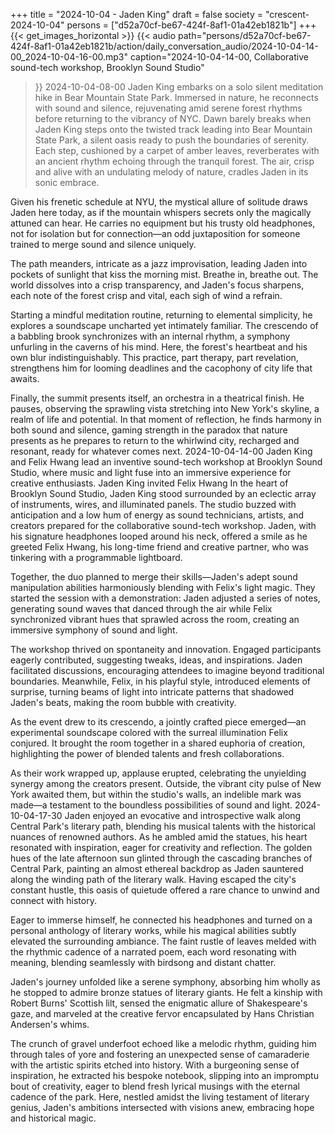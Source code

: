 +++
title = "2024-10-04 - Jaden King"
draft = false
society = "crescent-2024-10-04"
persons = ["d52a70cf-be67-424f-8af1-01a42eb1821b"]
+++
{{< get_images_horizontal >}}
{{< audio
    path="persons/d52a70cf-be67-424f-8af1-01a42eb1821b/action/daily_conversation_audio/2024-10-04-14-00_2024-10-04-16-00.mp3" 
    caption="2024-10-04-14-00, Collaborative sound-tech workshop, Brooklyn Sound Studio"
>}}
2024-10-04-08-00
Jaden King embarks on a solo silent meditation hike in Bear Mountain State Park. Immersed in nature, he reconnects with sound and silence, rejuvenating amid serene forest rhythms before returning to the vibrancy of NYC.
Dawn barely breaks when Jaden King steps onto the twisted track leading into Bear Mountain State Park, a silent oasis ready to push the boundaries of serenity. Each step, cushioned by a carpet of amber leaves, reverberates with an ancient rhythm echoing through the tranquil forest. The air, crisp and alive with an undulating melody of nature, cradles Jaden in its sonic embrace. 

Given his frenetic schedule at NYU, the mystical allure of solitude draws Jaden here today, as if the mountain whispers secrets only the magically attuned can hear. He carries no equipment but his trusty old headphones, not for isolation but for connection—an odd juxtaposition for someone trained to merge sound and silence uniquely.

The path meanders, intricate as a jazz improvisation, leading Jaden into pockets of sunlight that kiss the morning mist. Breathe in, breathe out. The world dissolves into a crisp transparency, and Jaden's focus sharpens, each note of the forest crisp and vital, each sigh of wind a refrain.

Starting a mindful meditation routine, returning to elemental simplicity, he explores a soundscape uncharted yet intimately familiar. The crescendo of a babbling brook synchronizes with an internal rhythm, a symphony unfurling in the caverns of his mind. Here, the forest's heartbeat and his own blur indistinguishably. This practice, part therapy, part revelation, strengthens him for looming deadlines and the cacophony of city life that awaits.

Finally, the summit presents itself, an orchestra in a theatrical finish. He pauses, observing the sprawling vista stretching into New York's skyline, a realm of life and potential. In that moment of reflection, he finds harmony in both sound and silence, gaming strength in the paradox that nature presents as he prepares to return to the whirlwind city, recharged and resonant, ready for whatever comes next.
2024-10-04-14-00
Jaden King and Felix Hwang lead an inventive sound-tech workshop at Brooklyn Sound Studio, where music and light fuse into an immersive experience for creative enthusiasts.
Jaden King invited Felix Hwang
In the heart of Brooklyn Sound Studio, Jaden King stood surrounded by an eclectic array of instruments, wires, and illuminated panels. The studio buzzed with anticipation and a low hum of energy as sound technicians, artists, and creators prepared for the collaborative sound-tech workshop. Jaden, with his signature headphones looped around his neck, offered a smile as he greeted Felix Hwang, his long-time friend and creative partner, who was tinkering with a programmable lightboard.

Together, the duo planned to merge their skills—Jaden's adept sound manipulation abilities harmoniously blending with Felix's light magic. They started the session with a demonstration: Jaden adjusted a series of notes, generating sound waves that danced through the air while Felix synchronized vibrant hues that sprawled across the room, creating an immersive symphony of sound and light.

The workshop thrived on spontaneity and innovation. Engaged participants eagerly contributed, suggesting tweaks, ideas, and inspirations. Jaden facilitated discussions, encouraging attendees to imagine beyond traditional boundaries. Meanwhile, Felix, in his playful style, introduced elements of surprise, turning beams of light into intricate patterns that shadowed Jaden's beats, making the room bubble with creativity.

As the event drew to its crescendo, a jointly crafted piece emerged—an experimental soundscape colored with the surreal illumination Felix conjured. It brought the room together in a shared euphoria of creation, highlighting the power of blended talents and fresh collaborations.

As their work wrapped up, applause erupted, celebrating the unyielding synergy among the creators present. Outside, the vibrant city pulse of New York awaited them, but within the studio's walls, an indelible mark was made—a testament to the boundless possibilities of sound and light.
2024-10-04-17-30
Jaden enjoyed an evocative and introspective walk along Central Park's literary path, blending his musical talents with the historical nuances of renowned authors. As he ambled amid the statues, his heart resonated with inspiration, eager for creativity and reflection.
The golden hues of the late afternoon sun glinted through the cascading branches of Central Park, painting an almost ethereal backdrop as Jaden sauntered along the winding path of the literary walk. Having escaped the city's constant hustle, this oasis of quietude offered a rare chance to unwind and connect with history.

Eager to immerse himself, he connected his headphones and turned on a personal anthology of literary works, while his magical abilities subtly elevated the surrounding ambiance. The faint rustle of leaves melded with the rhythmic cadence of a narrated poem, each word resonating with meaning, blending seamlessly with birdsong and distant chatter.

Jaden's journey unfolded like a serene symphony, absorbing him wholly as he stopped to admire bronze statues of literary giants. He felt a kinship with Robert Burns' Scottish lilt, sensed the enigmatic allure of Shakespeare's gaze, and marveled at the creative fervor encapsulated by Hans Christian Andersen's whims.

The crunch of gravel underfoot echoed like a melodic rhythm, guiding him through tales of yore and fostering an unexpected sense of camaraderie with the artistic spirits etched into history. With a burgeoning sense of inspiration, he extracted his bespoke notebook, slipping into an impromptu bout of creativity, eager to blend fresh lyrical musings with the eternal cadence of the park. Here, nestled amidst the living testament of literary genius, Jaden's ambitions intersected with visions anew, embracing hope and historical magic.
